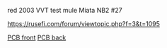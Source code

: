 
red 2003 VVT test mule Miata NB2 #27

https://rusefi.com/forum/viewtopic.php?f=3&t=1095

[PCB front](2003_Miata_NB2_rusefi27_20190413_front.jpg)
[PCB back](2003_Miata_NB2_rusefi27_20190413_back.jpg)